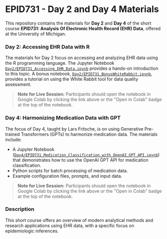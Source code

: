 # EPID731 - Day 2 and Day 4 Materials

This repository contains the materials for **Day 2** and **Day 4** of the short course **EPID731: Analysis Of Electronic Health Record (EHR) Data**, offered at the University of Michigan.

### Day 2: Accessing EHR Data with R

The materials for Day 2 focus on accessing and analyzing EHR data using the R programming language. The Jupyter Notebook [`Day2/EPID731_Accessing_EHR_Data.ipynb`](https://colab.research.google.com/github/FritscheLab/EPID731/blob/main/Day2/EPID731_Accessing_EHR_Data.ipynb) provides a hands-on introduction to this topic. A bonus notebook, [`Day2/EPID731_BonusWhiteRabbit.ipynb`](https://colab.research.google.com/github/FritscheLab/EPID731/blob/main/Day2/EPID731_BonusWhiteRabbit.ipynb), provides a tutorial on using the White Rabbit tool for data quality assessment.

> **Note for Live Session:** Participants should open the notebook in Google Colab by clicking the link above or the "Open in Colab" badge at the top of the notebook.

### Day 4: Harmonizing Medication Data with GPT

The focus of Day 4, taught by Lars Fritsche, is on using Generative Pre-trained Transformers (GPTs) to harmonize medication data. The materials include:

*   A Jupyter Notebook ([`Day4/EPID731_Medication_Classification_with_OpenAI_GPT_API.ipynb`](https://colab.research.google.com/github/FritscheLab/EPID731/blob/main/Day4/EPID731_Medication_Classification_with_OpenAI_GPT_API.ipynb)) that demonstrates how to use the OpenAI GPT API for medication classification.
*   Python scripts for batch processing of medication data.
*   Example configuration files, prompts, and input data.

> **Note for Live Session:** Participants should open the notebook in Google Colab by clicking the link above or the "Open in Colab" badge at the top of the notebook.

### Description

This short course offers an overview of modern analytical methods and research applications using EHR data, with a specific focus on epidemiologic inferences.


